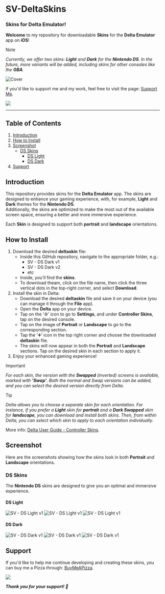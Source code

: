 # SV-DeltaSkins
### Skins for Delta Emulator!

**Welcome** to my repository for downloadable **Skins** for the **Delta Emulator** app on **iOS**!

> [!NOTE]
> *Currently, we offer two skins: **Light** and **Dark** for the **Nintendo DS**. In the future, more variants will be added, including skins for other consoles like the **GBA**.*

![Cover](/assets/cover.png)

If you'd like to support me and my work, feel free to visit the page: <a href="https://www.buymeacoffee.com/svisciano" target="_blank">Support Me</a>.

<a href="https://www.buymeacoffee.com/svisciano"><img src="https://img.buymeacoffee.com/button-api/?text=Buy me a Pizza&emoji=🍕&slug=svisciano&button_colour=FF5F5F&font_colour=ffffff&font_family=Lato&outline_colour=000000&coffee_colour=FFDD00" /></a>

---

## Table of Contents

1. [Introduction](#introduction)
2. [How to Install](#how-to-install)
3. [Screenshot](#screenshot)
   - [DS Skins](#ds-skins)
     - [DS Light](#ds-light)
     - [DS Dark](#ds-dark)
5. [Support](#support)

## Introduction

This repository provides skins for the **Delta Emulator** app. The skins are designed to enhance your gaming experience, with, for example, **Light** and **Dark** themes for the **Nintendo DS**.  
Additionally, the skins are optimized to make the most out of the available screen space, ensuring a better and more immersive experience.

Each **Skin** is designed to support both **portrait** and **landscape** orientations.

## How to Install

1. Download the desired **deltaskin** file:
   - Inside this GitHub repository, navigate to the appropriate folder, e.g.:
      - SV - DS Dark v1
      - SV - DS Dark v2
      - etc
   - Inside, you'll find the **skins**.
   - To download theam, click on the file name, then click the three vertical dots in the top-right corner, and select **Download**.
2. Install the skin in Delta:
   - Download the desired **deltaskin** file and save it on your device (you can manage it through the **File** app).
   - Open the **Delta** app on your device.
   - Tap on the '⚙️' icon to go to **Settings**, and under **Controller Skins**, tap on the desired console.
   - Tap on the image of **Portrait** or **Landscape** to go to the corresponding section.
   - Tap the '➕' icon in the top right corner and choose the downloaded **deltaskin** file.
   - The skins will now appear in both the **Portrait** and **Landscape** sections. Tap on the desired skin in each section to apply it.
3. Enjoy your enhanced gaming experience!

> [!IMPORTANT]
> *For each skin, the version with the **Swapped** (inverted) screens is available, marked with **'Swap'**. Both the normal and Swap versions can be added, and you can select the desired version directly from Delta.*

> [!TIP]
> *Delta allows you to choose a separate skin for each orientation. For instance, if you prefer a **Light** skin for **portrait** and a **Dark Swapped** skin for **landscape**, you can download and install both skins. Then, from within Delta, you can select which skin to apply to each orientation individually.*

More info: <a href="https://faq.deltaemulator.com/using-delta/controller-skins" target="_blank">Delta User Guide - Controller Skins</a>.

## Screenshot

Here are the screenshots showing how the skins look in both **Portrait** and **Landscape** orientations.

### DS Skins

The **Nintendo DS** skins are designed to give you an optimal and immersive experience.

#### DS Light

![SV - DS Light v1](/assets/sv_ds_light_v2.png)
![SV - DS Light v1](/assets/sv_ds_light_v2_ipad.png)
![SV - DS Light v1](/assets/sv_ds_light_v1.png)

#### DS Dark

![SV - DS Dark v1](/assets/sv_ds_dark_v2.png)
![SV - DS Dark v1](/assets/sv_ds_dark_v2_ipad.png)
![SV - DS Dark v1](/assets/sv_ds_dark_v1.png)

## Support

If you'd like to help me continue developing and creating these skins, you can buy me a Pizza through: [BuyMeAPizza](https://www.buymeacoffee.com/svisciano).

<a href="https://www.buymeacoffee.com/svisciano"><img src="https://img.buymeacoffee.com/button-api/?text=Buy me a Pizza&emoji=🍕&slug=svisciano&button_colour=FF5F5F&font_colour=ffffff&font_family=Lato&outline_colour=000000&coffee_colour=FFDD00" /></a>

***Thank you for your support! 👋***
